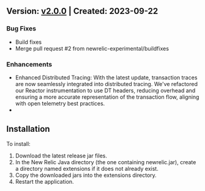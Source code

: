 ## Version: [v2.0.0](https://github.com/newrelic-experimental/newrelic-java-reactor/releases/tag/v2.0.0) | Created: 2023-09-22

### Bug Fixes
- Build fixes
- Merge pull request #2 from newrelic-experimental/buildfixes

### Enhancements
- Enhanced Distributed Tracing: With the latest update, transaction traces are now seamlessly integrated into distributed tracing. We've refactored our Reactor instrumentation to use DT headers, reducing overhead and ensuring a more accurate representation of the transaction flow, aligning with open telemetry best practices.
- 
## Installation

To install:

1. Download the latest release jar files.
2. In the New Relic Java directory (the one containing newrelic.jar), create a directory named extensions if it does not already exist.
3. Copy the downloaded jars into the extensions directory.
4. Restart the application.   

